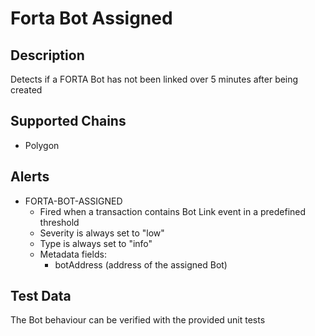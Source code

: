 # Forta Bot Assigned

## Description

Detects if a FORTA Bot has not been linked over 5 minutes after being created

## Supported Chains

- Polygon

## Alerts

- FORTA-BOT-ASSIGNED
  - Fired when a transaction contains Bot Link event in a predefined threshold
  - Severity is always set to "low"
  - Type is always set to "info"
  - Metadata fields:
    - botAddress (address of the assigned Bot)

## Test Data

The Bot behaviour can be verified with the provided unit tests
